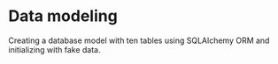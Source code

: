 # Data modeling
Creating a database model with ten tables using SQLAlchemy ORM and initializing with fake data.
